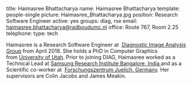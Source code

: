 title: Haimasree Bhattacharya
name: Haimasree Bhattacharya
template: people-single
picture: Haimasree_Bhattacharya.jpg
position: Research Software Engineer
active: yes
groups: diag, rse
email: haimasree.bhattacharya@radboudumc.nl
office: Route 767, Room 2.25
telephone:
type: tech

Haimasree is a Research Software Engineer at  [Diagnostic Image Analysis Group](http://diagnijmegen.nl/) from April 2018. She holds a PhD in Computer Graphics from [University of Utah](http://utah.edu/). Prior to joining DIAG, Haimasree worked as a Technical Lead at [Samsung Research Institute Bangalore, India ](http://www.samsung.com/in/aboutsamsung/home/)and as a Scientific co-worker at  [Forschungszentrum Juelich, Germany](http://www.fz-juelich.de/portal/DE/Home/home_node.html). Her supervisors are Colin Jacobs and James Meakin.
